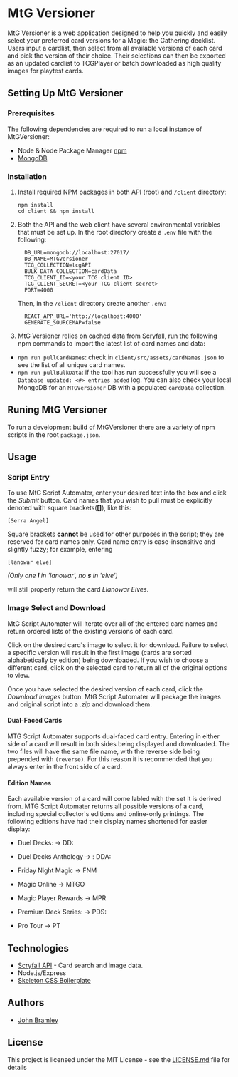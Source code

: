 # MtG Versioner

MtG Versioner is a web application designed to help you quickly and easily select your preferred card versions for a Magic: the Gathering decklist. Users input a cardlist, then select from all available versions of each card and pick the version of their choice. Their selections can then be exported as an updated cardlist to TCGPlayer or batch downloaded as high quality images for playtest cards.

## Setting Up MtG Versioner

### Prerequisites

The following dependencies are required to run a local instance of MtGVersioner:

* Node & Node Package Manager [npm](https://www.npmjs.com/)
* [MongoDB](https://www.mongodb.com/docs/manual/installation/)

### Installation
1. Install required NPM packages in both API (root) and `/client` directory:
    ```
    npm install
    cd client && npm install
    ```
2. Both the API and the web client have several environmental variables that must be set up. In the root directory create a `.env` file with the following:
    ```
      DB_URL=mongodb://localhost:27017/
      DB_NAME=MTGVersioner
      TCG_COLLECTION=tcgAPI
      BULK_DATA_COLLECTION=cardData
      TCG_CLIENT_ID=<your TCG client ID>
      TCG_CLIENT_SECRET=<your TCG client secret>
      PORT=4000
    ```
    Then, in the `/client` directory create another `.env`:
    ```
      REACT_APP_URL='http://localhost:4000'
      GENERATE_SOURCEMAP=false
    ```


3. MtG Versioner relies on cached data from [Scryfall](https://scryfall.com), run the following npm commands to import the latest list of card names and data:
  * `npm run pullCardNames`: check in `client/src/assets/cardNames.json` to see the list of all unique card names.
  * `npm run pullBulkData`: if the tool has run successfully you will see a `Database updated: <#> entries added` log. You can also check your local MongoDB for an `MTGVersioner` DB with a populated `cardData` collection.

## Runing MtG Versioner
To run a development build of MtGVersioner there are a variety of npm scripts in the root `package.json`.



## Usage

### Script Entry

To use MtG Script Automater, enter your desired text into the box and click the _Submit_ button. Card names that you wish to pull must be explicitly denoted with square brackets(**[]**), like this:

```
[Serra Angel]
```

Square brackets **cannot** be used for other purposes in the script; they are reserved for card names only. Card name entry is case-insensitive and slightly fuzzy; for example, entering

```
[lanowar elve]
```

_(Only one **l** in 'lanowar', no **s** in 'elve')_

will still properly return the card _Llanowar Elves_.

### Image Select and Download

MtG Script Automater will iterate over all of the entered card names and return ordered lists of the existing versions of each card.

Click on the desired card's image to select it for download. Failure to select a specific version will result in the first image (cards are sorted alphabetically by edition) being downloaded. If you wish to choose a different card, click on the selected card to return all of the original options to view.

Once you have selected the desired version of each card, click the _Download Images_ button. MtG Script Automater will package the images and original script into a _.zip_ and download them.

#### Dual-Faced Cards

MTG Script Automater supports dual-faced card entry. Entering in either side of a card will result in both sides being displayed and downloaded. The two files will have the same file name, with the reverse side being prepended with `(reverse)`. For this reason it is recommended that you always enter in the front side of a card.

#### Edition Names

Each available version of a card will come labled with the set it is derived from. MTG Script Automater returns all possible versions of a card, including special collector's editions and online-only printings. The following editions have had their display names shortened for easier display:

- Duel Decks: &rarr; DD:

- Duel Decks Anthology &rarr; : DDA:

- Friday Night Magic &rarr; FNM

- Magic Online &rarr; MTGO

- Magic Player Rewards &rarr; MPR

- Premium Deck Series: &rarr; PDS:

- Pro Tour &rarr; PT



## Technologies

- [Scryfall API](https://scryfall.com/docs/api) - Card search and image data.
- Node.js/Express
- [Skeleton CSS Boilerplate](http://getskeleton.com/)

## Authors

- [John Bramley](https://github.com/bramleyjl)

## License

This project is licensed under the MIT License - see the [LICENSE.md](LICENSE.md) file for details
